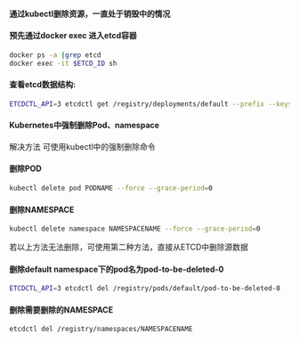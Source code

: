 #### 通过kubectl删除资源，一直处于销毁中的情况

#### 预先通过docker exec 进入etcd容器
```sh
docker ps -a |grep etcd
docker exec -it $ETCD_ID sh
```

#### 查看etcd数据结构:
```sh
ETCDCTL_API=3 etcdctl get /registry/deployments/default --prefix --keys-only
```
#### Kubernetes中强制删除Pod、namespace
解决方法
可使用kubectl中的强制删除命令
####  删除POD
```sh
kubectl delete pod PODNAME --force --grace-period=0
```
####  删除NAMESPACE
```sh
kubectl delete namespace NAMESPACENAME --force --grace-period=0
```
若以上方法无法删除，可使用第二种方法，直接从ETCD中删除源数据
#### 删除default namespace下的pod名为pod-to-be-deleted-0
```sh
ETCDCTL_API=3 etcdctl del /registry/pods/default/pod-to-be-deleted-0
```
####  删除需要删除的NAMESPACE
```sh
etcdctl del /registry/namespaces/NAMESPACENAME
```